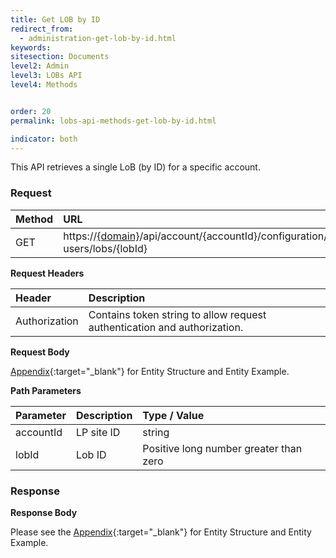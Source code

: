 ```yaml
---
title: Get LOB by ID
redirect_from:
  - administration-get-lob-by-id.html
keywords:
sitesection: Documents
level2: Admin
level3: LOBs API
level4: Methods


order: 20
permalink: lobs-api-methods-get-lob-by-id.html

indicator: both
---
```


This API retrieves a single LoB (by ID) for a specific account.

### Request

|Method   |   URL    |            
|:--------  | :----------------- |
| GET     |    https://[{domain}](/agent-domain-domain-api.html)/api/account/{accountId}/configuration/le-users/lobs/{lobId}|

**Request Headers**

|Header     |     Description  |                              
|:------------  | :---------------------  |                   
| Authorization  | Contains token string to allow request authentication and authorization. |

**Request Body**

[Appendix](administration-lobs-appendix.html){:target="_blank"} for Entity Structure and Entity Example.

**Path Parameters**

| Parameter    |   Description   |   Type / Value      |                                      
|:------------  | :------------- |  :----------------- |                                       
|accountId   |    LP site ID   |    string  |
|lobId       |  Lob ID       |  Positive long number greater than zero |

### Response

**Response Body**

Please see the [Appendix](administration-lobs-appendix.html){:target="_blank"} for Entity Structure and Entity Example.
